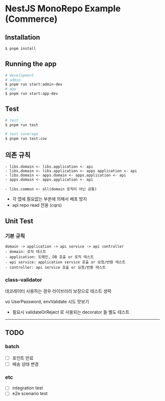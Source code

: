 # NestJS MonoRepo Example (Commerce)

## Installation

```bash
$ pnpm install
```

## Running the app

```bash
# development
# admin
$ pnpm run start:admin-dev
# app
$ pnpm run start:app-dev
```

## Test

```bash
# test
$ pnpm run test

# test coverage
$ pnpm run test:cov
```

## 의존 규칙
```
- libs.domain <- libs.application <- api
- libs.domain <- libs.application <- apps application <- api
- libs.domain <- apps.domain <- apps.application <- api
- apps.domain <- apps.application <- api

- libs.common <- all(domain 로직이 아닌 공통)
```
- 각 앱에 필요없는 부분에 의해서 배포 방지
- api repo read 전용 (cqrs)

## Unit Test
### 기본 규칙
```
domain -> application -> api service -> api controller
- domain: 로직 테스트
- application: 도메인, DB 호출 or 로직 테스트
- api service: application service 호출 or 요청/반환 테스트
- controller: api service 호출 or 요청/반환 테스트
```

### class-validator
데코레이터 사용하는 경우 라이브러리 보장으로 테스트 생략 

vo UserPassword, envValidate 시도 맛보기 

- 필요시 validateOrReject 로 사용되는 decorator 들 별도 테스트

---

## TODO
### batch
- [ ] 포인트 만료
- [ ] 배송 상태 변경

### etc
- [ ] integration test
- [ ] e2e scenario test